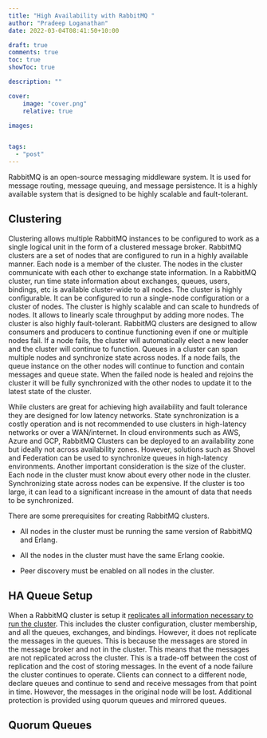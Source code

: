 ```yaml
---
title: "High Availability with RabbitMQ "
author: "Pradeep Loganathan"
date: 2022-03-04T08:41:50+10:00

draft: true
comments: true
toc: true
showToc: true

description: ""

cover:
    image: "cover.png"
    relative: true

images:


tags:
  - "post"
---
```


RabbitMQ is an open-source messaging middleware system. It is used for message routing, message queuing, and message persistence. It is a highly available system that is designed to be highly scalable and fault-tolerant.

## Clustering

Clustering allows multiple RabbitMQ instances to be configured to work as a single logical unit in the form of a clustered message broker. RabbitMQ clusters are a set of nodes that are configured to run in a highly available manner. Each node is a member of the cluster. The nodes in the cluster communicate with each other to exchange state information. In a RabbitMQ cluster, run time state information about exchanges, queues, users, bindings, etc is available cluster-wide to all nodes. The cluster is highly configurable. It can be configured to run a single-node configuration or a cluster of nodes. The cluster is highly scalable and can scale to hundreds of nodes. It allows to linearly scale throughput by adding more nodes. The cluster is also highly fault-tolerant. RabbitMQ clusters are designed to allow consumers and producers to continue functioning even if one or multiple nodes fail. If a node fails, the cluster will automatically elect a new leader and the cluster will continue to function. Queues in a cluster can span multiple nodes and synchronize state across nodes. If a node fails, the queue instance on the other nodes will continue to function and contain messages and queue state. When the failed node is healed and rejoins the cluster it will be fully synchronized with the other nodes to update it to the latest state of the cluster.

While clusters are great for achieving high availability and fault tolerance they are designed for low latency networks. State synchronization is a costly operation and is not recommended to use clusters in high-latency networks or over a WAN/internet. In cloud environments such as AWS, Azure and GCP, RabbitMQ Clusters can be deployed to an availability zone but ideally not across availability zones. However, solutions such as Shovel and Federation can be used to synchronize queues in high-latency environments. Another important consideration is the size of the cluster. Each node in the cluster must know about every other node in the cluster. Synchronizing state across nodes can be expensive. If the cluster is too large, it can lead to a significant increase in the amount of data that needs to be synchronized.

There are some prerequisites for creating RabbitMQ clusters.

* All nodes in the cluster must be running the same version of RabbitMQ and Erlang.

* All the nodes in the cluster must have the same Erlang cookie.

* Peer discovery must be enabled on all nodes in the cluster.

## HA Queue Setup

When a RabbitMQ cluster is setup it [replicates all information necessary to run the cluster](https://www.rabbitmq.com/clustering.html#overview-what-is-replicated). This includes the cluster configuration, cluster membership, and all the queues, exchanges, and bindings. However, it does not replicate the messages in the queues. This is because the messages are stored in the message broker and not in the cluster. This means that the messages are not replicated across the cluster. This is a trade-off between the cost of replication and the cost of storing messages. In the event of a node failure the cluster continues to operate. Clients can connect to a different node, declare queues and continue to send and receive messages from that point in time. However, the messages in the original node will be lost. Additional protection is provided using quorum queues and mirrored queues.

## Quorum Queues